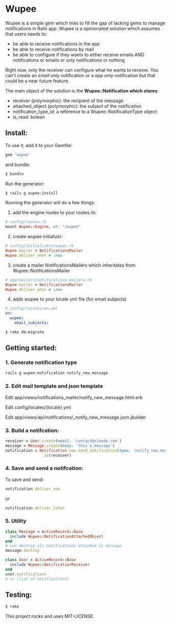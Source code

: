 # Wupee

Wupee is a simple gem which tries to fill the gap of lacking gems to manage notifications in Rails app.
Wupee is a opinionated solution which assumes that users needs to:

* be able to receive notifications in the app
* be able to receive notifications by mail
* be able to configure if they wants to either receive emails AND notifications or emails or only notifications or nothing

Right now, only the receiver can configure what he wants to receive. You can't create an *email only* notification or a *app only* notification but that could be a near future feature. 

The main object of the solution is the <strong>Wupee::Notification which stores</strong>:
* receiver (polymorphic): the recipient of the message
* attached_object (polymorphic): the subject of the notification
* notification_type_id: a reference to a Wupee::NotificationType object
* is_read: bolean

 
## Install:

To use it, add it to your Gemfile:
```ruby
gem 'wupee'
```

and bundle:
```bash
$ bundle
```

Run the generator:

```bash
$ rails g wupee:install
```

Running the generator will do a few things:

1. add the engine routes to your routes.rb:

  ```ruby
  # config/routes.rb
  mount Wupee::Engine, at: "/wupee"
  ```
2. create wupee initializer:

  ```ruby
  # config/initializers/wupee.rb
  Wupee.mailer = NotificationsMailer
  Wupee.deliver_when = :now
  ```
3. create a mailer NotificationsMailers which inheritates from Wupee::NotificationsMailer

  ```ruby
  # app/mailers/notifications_mailers.rb
  Wupee.mailer = NotificationsMailer
  Wupee.deliver_when = :now
  ```
  
4. adds wupee to your locale yml file (for email subjects)
  ```yml
  # config/locales/en.yml
  en:
    wupee:
      email_subjects:
  ```




```bash
$ rake db:migrate
```

## Getting started:
### 1. Generate notification type
```bash
rails g wupee:notification notify_new_message
```
### 2. Edit mail template and json template
Edit app/views/notifications_mailer/notify_new_message.html.erb

Edit config/locales/{locale}.yml

Edit app/views/api/notifications/_notify_new_message.json.jbuilder

### 3. Build a notifcation:
```ruby
receiver = User.create(email: 'contact@sleede.com')
message = Message.create(body: 'this a message')
notification = Notification.new.send_notification(type: 'notify_new_message', attached_object: message)
                .to(receiver)
```
### 4. Save and send a notifcation:
To save and send:
```ruby
notification.deliver_now
```
or
```ruby
notification.deliver_later
```
### 5. Utility
```ruby
class Message < ActiveRecord::Base
  include Wupee::NotificationAttachedObject
end
# can destroy all notifications attached is message
message.destroy
```
```ruby
class User < ActiveRecord::Base
  include Wupee::NotificationReceiver
end
user.notifications
# => [list of notifications]
```

## Testing:
```bash
$ rake
```

This project rocks and uses MIT-LICENSE.
